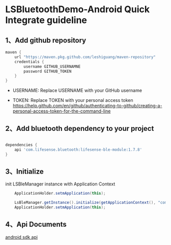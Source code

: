 # LSBluetoothDemo-Android Quick Integrate guideline

## 1、Add github repository
```groovy
maven {  
    url "https://maven.pkg.github.com/leshiguang/maven-repository"  
    credentials {  
        username GITHUB_USERNAMNE  
        password GITHUB_TOKEN  
    }  
}
```

- USERNAME: Replace USERNAME with your GitHub username

- TOKEN: Replace TOKEN with your personal access token https://help.github.com/en/github/authenticating-to-github/creating-a-personal-access-token-for-the-command-line



## 2、Add bluetooth dependency to your project
```groovy

dependencies {  
    api 'com.lifesense.bluetooth:lifesense-ble-module:1.7.8'  
}  
```

## 3、Initialize

init LSBleManager instance with Application Context
```java
	ApplicationHolder.setmApplication(this);

	LsBleManager.getInstance().initialize(getApplicationContext(), "com.leshiguang.saas.rbac.demo.appid");
    ApplicationHolder.setmApplication(this);

```

## 4、Api Documents

[android sdk api](Android-docs.zip  "android开发文档")

